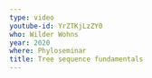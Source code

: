 ```yaml
---
type: video
youtube-id: YrZTKjLzZY0
who: Wilder Wohns
year: 2020
where: Phyloseminar
title: Tree sequence fundamentals
---
```

